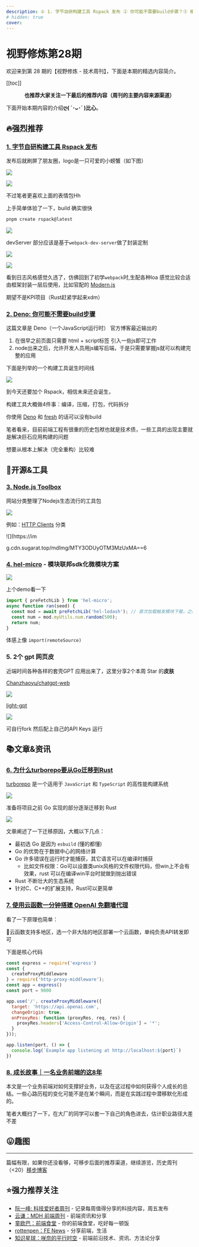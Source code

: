 ```yaml
---
description: ① 1. 字节自研构建工具 Rspack 发布 ② 你可能不需要build步骤？③ 模块联邦sdk化微模块方案 ④ gpt 网页皮 ⑤ 前端8年老兵的自述....
# hidden: true
cover: 
---
```


# 视野修炼第28期

欢迎来到第 28 期的【视野修炼 - 技术周刊】，下面是本期的精选内容简介。

[[toc]]

<center>

**​也推荐大家关注一下最后的推荐内容（周刊的主要内容来源渠道）**
</center>


下面开始本期内容的介绍**ღ( ´･ᴗ･` )比心**。
## 🔥强烈推荐
### [1. 字节自研构建工具 Rspack 发布](https://mp.weixin.qq.com/s/R-tjPrj2N2DKMO8_cPsp9Q)
发布后就刷屏了朋友圈，logo是一只可爱的小螃蟹（如下图）

![](https://img.cdn.sugarat.top/mdImg/MTY3ODUyODIyMTgxMA==678528221810)

![](https://img.cdn.sugarat.top/mdImg/MTY3NzkzNjc1OTk2NQ==677936759965)

不过笔者更喜欢上面的表情包Hh

上手简单体验了一下，build 确实很快
```sh
pnpm create rspack@latest
```
![](https://img.cdn.sugarat.top/mdImg/MTY3ODUyODM3OTg4MA==678528379881)

devServer 部分应该是基于`webpack-dev-server`做了封装定制

![](https://img.cdn.sugarat.top/mdImg/MTY3ODUyODk1NDA4OQ==678528954089)


![](https://img.cdn.sugarat.top/mdImg/MTY3ODUyODk4MDIxOA==678528980218)

看到日志风格感觉久违了，仿佛回到了初学`webpack`时,生配各种loa
感觉比较合适由框架封装一层后使用，比如官配的 [Modern.js](https://modernjs.dev/)

期望不是KPI项目（Rust赶紧学起来xdm）

### [2. Deno: 你可能不需要build步骤](https://deno.com/blog/you-dont-need-a-build-step)

这篇文章是 Deno（一个JavaScript运行时） 官方博客最近输出的
1. 在很早之前页面只需要 html + script标签 引入一些js即可工作
2. node出来之后，允许开发人员用js编写后端，于是只需要掌握js就可以构建完整的应用

下面是列举的一个构建工具诞生时间线

![](https://img.cdn.sugarat.top/mdImg/MTY3ODU0NzMxNzU2OA==678547317568)

到今天还要加个 Rspack，相信未来还会诞生，

构建工具大概做4件事：编译，压缩，打包，代码拆分

你使用 [Deno](https://deno.land/) 和 [fresh](https://fresh.deno.dev/) 的话可以没有build

笔者看来，目前前端工程有很重的历史包袱也就是技术债，一些工具的出现主要就是解决巨石应用构建的问题

想要从根本上解决（完全重构）比较难

## 🔧开源&工具
### [3. Node.js Toolbox](https://nodejstoolbox.com/)
 
网站分类整理了Nodejs生态流行的工具包

![](https://img.cdn.sugarat.top/mdImg/MTY3ODUyOTI1NDM5Mg==678529254392)

例如：[HTTP Clients](https://nodejstoolbox.com/categories/http-clients) 分类

![](https://im

g.cdn.sugarat.top/mdImg/MTY3ODUyOTM3MzUxMA==6

### [4. hel-micro](https://tnfe.github.io/hel/) - 模块联邦sdk化微模块方案
![](https://img.cdn.sugarat.top/mdImg/MTY3ODU0ODQ1Mzc2MA==678548453760)

上个demo看一下

```js
import { preFetchLib } from 'hel-micro';
async function ran(seed) {
  const mod = await preFetchLib('hel-lodash'); // 首次加载触发模块下载，之后会从hel-micro缓存获取
  const num = mod.myUtils.num.random(500);
  return num;
}
```
体感上像 `import(remoteSource)`

### 5. 2个 gpt 网页皮
近端时间各种各样的套壳GPT 应用出来了，这里分享2个本周 Star 的**皮肤**

[Chanzhaoyu/chatgpt-web](https://github.com/Chanzhaoyu/chatgpt-web)

![](https://img.cdn.sugarat.top/mdImg/MTY3ODU4ODQ5NzQ0OA==678588497448)

[light-gpt](https://github.com/riwigefi/light-gpt)

![](https://img.cdn.sugarat.top/mdImg/MTY3ODU4ODYzMTY0MA==678588631640)

可自行fork 然后配上自己的API Keys 运行

## 📚文章&资讯
### [6. 为什么turborepo要从Go迁移到Rust](https://vercel.com/blog/turborepo-migration-go-rust)

[turborepo](https://turbo.build/repo) 是一个适用于 `JavaScript` 和 `TypeScript` 的高性能构建系统

![](https://img.cdn.sugarat.top/mdImg/MTY3ODUzMTEzMDcxMg==678531130712)

准备将项目之前 Go 实现的部分逐渐迁移到 Rust

![](https://img.cdn.sugarat.top/mdImg/MTY3ODUzMTQ4NzcwOA==678531487708)

文章阐述了一下迁移原因，大概以下几点：
* 最初选 Go 是因为 `esbuild` (懂的都懂)
* Go 的优势在于数据中心的网络计算
* Go 许多错误在运行时才能捕获，其它语言可以在编译时捕获
  * 比如文件权限：Go可以设置类unix风格的文件权限代码，但win上不会有效果，rust 可以在编译win平台时就做到抛出错误
* Rust 不断壮大的生态系统
* 针对C、C++的扩展支持，Rust可以更简单

### [7. 使用云函数一分钟搭建 OpenAI 免翻墙代理](https://github.com/Ice-Hazymoon/openai-scf-proxy)
看了一下原理也简单：

🐧云函数支持多地区，选一个非大陆的地区部署一个云函数，单纯负责API转发即可

下面是核心代码
```js
const express = require('express')
const {
  createProxyMiddleware
} = require('http-proxy-middleware');
const app = express()
const port = 9000

app.use('/', createProxyMiddleware({
  target: 'https://api.openai.com',
  changeOrigin: true,
  onProxyRes: function (proxyRes, req, res) {
    proxyRes.headers['Access-Control-Allow-Origin'] = '*';
  }
}));

app.listen(port, () => {
  console.log(`Example app listening at http://localhost:${port}`)
})
```

### [8. 成长故事｜一名业务前端的这8年](https://mp.weixin.qq.com/s/f-QlvWERHR4Vl6x9M27VCg)

本文是一个业务前端对如何支撑好业务，以及在这过程中如何获得个人成长的总结。一些心路历程的变化可能不是在某个瞬间，而是在实践过程中潜移默化形成的。

笔者大概扫了一下，在大厂的同学可以套一下自己的角色进去，估计职业路径大差不差

## 😛趣图

---

篇幅有限，如果你还没看够，可移步后面的推荐渠道，继续游览，历史周刊（<20）[移步博客](https://sugarat.top/weekly/index.html)

## ⭐️强力推荐关注
* [阮一峰: 科技爱好者周刊](https://www.ruanyifeng.com/blog/archives.html) - 记录每周值得分享的科技内容，周五发布
* [云谦：MDH 前端周刊](https://www.yuque.com/chencheng/mdh-weekly) - 前端资讯和分享
* [童欧巴：前端食堂](https://github.com/Geekhyt/weekly) - 你的前端食堂，吃好每一顿饭
* [rottenpen：FE News](https://rottenpen.zhubai.love/) - 分享前端，生活
* [知识星球：咲奈的平行时空](https://wx.zsxq.com/dweb2/index/group/15552285284822) - 前端前沿技术、资讯、方法论分享
